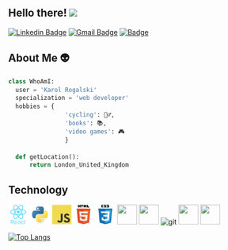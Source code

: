 ## Hello there! <img src="https://media.giphy.com/media/hvRJCLFzcasrR4ia7z/giphy.gif" width="25px">
  [![Linkedin Badge](https://img.shields.io/badge/-Karol_Rogalski-blue?style=flat-square&logo=Linkedin&logoColor=white&link=https://www.linkedin.com/in/karol-rogalski)](https://www.linkedin.com/in/karol-rogalski)
  [![Gmail Badge](https://img.shields.io/badge/-krogalski204@gmail.com-c14438?style=flat-square&logo=Gmail&logoColor=white&link=mailto:krogalski204@gmail.com)](mailto:krogalski204@gmail.com)
  [![Badge](https://img.shields.io/badge/-Portfolio-8534a3?style=flat-square&link=https://karolrogalski.com/)](https://karolrogalski.com/)

## About Me  👽

```python
class WhoAmI:
  user = 'Karol Rogalski'
  specialization = 'web developer'
  hobbies = {
                'cycling': 🚴‍♂️,
                'books': 📚,
                'video games': 🎮
                }
  
  def getLocation():
      return London_United_Kingdom
```


## Technology 
  <p align="left">
    <img src="https://raw.githubusercontent.com/devicons/devicon/master/icons/react/react-original-wordmark.svg" alt="react" width="40" height="40"/>

  <img src="https://raw.githubusercontent.com/devicons/devicon/master/icons/python/python-original.svg" alt="python" width="40" height="40"/>
  <img src="https://raw.githubusercontent.com/devicons/devicon/master/icons/javascript/javascript-original.svg" alt="javascript" width="40" height="40"/>
  <img src="https://raw.githubusercontent.com/devicons/devicon/master/icons/html5/html5-original-wordmark.svg" alt="html5" width="40" height="40"/>
  <img src="https://raw.githubusercontent.com/devicons/devicon/master/icons/css3/css3-original-wordmark.svg" alt="css3" width="40" height="40"/>
  <img src="https://user-images.githubusercontent.com/25181517/202896760-337261ed-ee92-4979-84c4-d4b829c7355d.png"  width="40" height="40"/>
  <img src="https://user-images.githubusercontent.com/25181517/192108374-8da61ba1-99ec-41d7-80b8-fb2f7c0a4948.png"  width="40" height="40"/> 
  <img src="https://www.vectorlogo.zone/logos/git-scm/git-scm-icon.svg" alt="git" width="40" height="40"/> 
  <img src="https://user-images.githubusercontent.com/25181517/192108891-d86b6220-e232-423a-bf5f-90903e6887c3.png"  width="40" height="40"/>  
  <img src="https://user-images.githubusercontent.com/25181517/187896150-cc1dcb12-d490-445c-8e4d-1275cd2388d6.png"  width="40" height="40"/> 
 
  </p>
  
  

[![Top Langs](https://github-readme-stats.vercel.app/api/top-langs/?username=karol204&hide=CSS&layout=compact)](https://github.com/karol204/github-readme-stats)
    
  
    
    
